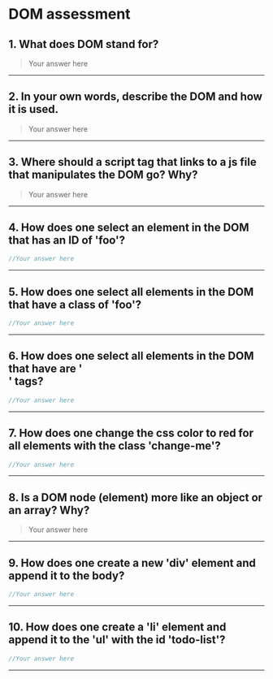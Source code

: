 
# DOM assessment

## 1. What does DOM stand for?

> Your answer here
---

## 2. In your own words, describe the DOM and how it is used.

> Your answer here
---

## 3. Where should a script tag that links to a js file that manipulates the DOM go? Why?

> Your answer here
---

## 4. How does one select an element in the DOM that has an ID of 'foo'?

```js
//Your answer here
```
---

## 5. How does one select all elements in the DOM that have a class of 'foo'?

```js
//Your answer here
```
---

## 6. How does one select all elements in the DOM that have are '<section>' tags?

```js
//Your answer here
```
---

## 7. How does one change the css color to red for all elements with the class 'change-me'?

```js
//Your answer here
```
---

## 8. Is a DOM node (element) more like an object or an array? Why?

> Your answer here
---

## 9. How does one create a new 'div' element and append it to the body?

```js
//Your answer here
```
---

## 10. How does one create a 'li' element and append it to the 'ul' with the id 'todo-list'?

```js
//Your answer here
```
---
